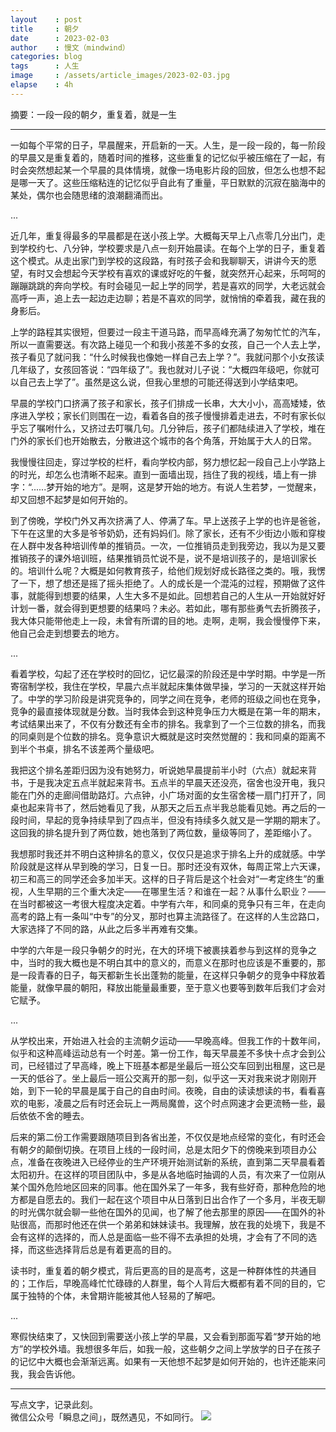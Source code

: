 ```yaml
---
layout    : post
title     : 朝夕
date      : 2023-02-03
author    : 慢文（mindwind）
categories: blog
tags      : 人生
image     : /assets/article_images/2023-02-03.jpg
elapse    : 4h
---
```


摘要：一段一段的朝夕，重复着，就是一生

---

一如每个平常的日子，早晨醒来，开启新的一天。人生，是一段一段的，每一阶段的早晨又是重复着的，随着时间的推移，这些重复的记忆似乎被压缩在了一起，有时会突然想起某一个早晨的具体情境，就像一场电影片段的回放，但怎么也想不起是哪一天了。这些压缩粘连的记忆似乎自此有了重量，平日默默的沉寂在脑海中的某处，偶尔也会随思绪的浪潮翻涌而出。

...

近几年，重复得最多的早晨都是在送小孩上学。大概每天早上八点零几分出门，走到学校约七、八分钟，学校要求是八点一刻开始晨读。在每个上学的日子，重复着这个模式。从走出家门到学校的这段路，有时孩子会和我聊聊天，讲讲今天的愿望，有时又会想起今天学校有喜欢的课或好吃的午餐，就突然开心起来，乐呵呵的蹦蹦跳跳的奔向学校。有时会碰见一起上学的同学，若是喜欢的同学，大老远就会高呼一声，追上去一起边走边聊；若是不喜欢的同学，就悄悄的牵着我，藏在我的身影后。

上学的路程其实很短，但要过一段主干道马路，而早高峰充满了匆匆忙忙的汽车，所以一直需要送。有次路上碰见一个和我小孩差不多的女孩，自己一个人去上学，孩子看见了就问我：“什么时候我也像她一样自己去上学？”。我就问那个小女孩读几年级了，女孩回答说：“四年级了”。我也就对儿子说：“大概四年级吧，你就可以自己去上学了”。虽然是这么说，但我心里想的可能还得送到小学结束吧。

早晨的学校门口挤满了孩子和家长，孩子们排成一长串，大大小小，高高矮矮，依序进入学校；家长们则围在一边，看着各自的孩子慢慢排着走进去，不时有家长似乎忘了嘱咐什么，又挤过去叮嘱几句。几分钟后，孩子们都陆续进入了学校，堆在门外的家长们也开始散去，分散进这个城市的各个角落，开始属于大人的日常。

我慢慢往回走，穿过学校的栏杆，看向学校内部，努力想忆起一段自己上小学路上的时光，却怎么也清晰不起来。直到一面墙出现，挡住了我的视线，墙上有一排字：“......梦开始的地方”。是啊，这是梦开始的地方。有说人生若梦，一觉醒来，却又回想不起梦是如何开始的。

到了傍晚，学校门外又再次挤满了人、停满了车。早上送孩子上学的也许是爸爸，下午在这里的大多是爷爷奶奶，还有妈妈们。除了家长，还有不少街边小贩和穿梭在人群中发各种培训传单的推销员。一次，一位推销员走到我旁边，我以为是又要推销孩子的课外培训班，结果推销员忙说不是，说不是培训孩子的，是培训家长的。培训什么呢？大概是如何教育孩子，给他们规划好成长路径之类的。哦，我愣了一下，想了想还是摇了摇头拒绝了。人的成长是一个混沌的过程，预期做了这件事，就能得到想要的结果，人生大多不是如此。回想若自己的人生从一开始就好好计划一番，就会得到更想要的结果吗？未必。若如此，哪有那些勇气去折腾孩子，我大体只能带他走上一段，未曾有所谓的目的地。走啊，走啊，我会慢慢停下来，他自己会走到想要去的地方。

...

看着学校，勾起了还在学校时的回忆，记忆最深的阶段还是中学时期。中学是一所寄宿制学校，我住在学校，早晨六点半就起床集体做早操，学习的一天就这样开始了。中学的学习阶段是讲究竞争的，同学之间在竞争，老师的班级之间也在竞争，竞争的最直接体现就是分数。当时我体会到这种竞争压力大概是在第一年的期末，考试结果出来了，不仅有分数还有全市的排名。我拿到了一个三位数的排名，而我的同桌则是个位数的排名。竞争意识大概就是这时突然觉醒的：我和同桌的距离不到半个书桌，排名不该差两个量级吧。

我把这个排名差距归因为没有她努力，听说她早晨提前半小时（六点）就起来背书，于是我决定五点半就起来背书。五点半的早晨天还没亮，宿舍也没开电，我只能在门外的走廊间借助路灯。六点钟，小广场对面的女生宿舍楼一扇门打开了，同桌也起来背书了，然后她看见了我，从那天之后五点半我总能看见她。再之后的一段时间，早起的竞争持续早到了四点半，但没有持续多久就又是一学期的期末了。这回我的排名提升到了两位数，她也落到了两位数，量级等同了，差距缩小了。

我想那时我还并不明白这种排名的意义，仅仅只是追求于排名上升的成就感。中学阶段就是这样从早到晚的学习，日复一日。那时还没有双休，每周正常上六天课，初三和高三的同学还会多加半天。这样的日子背后是这个社会对“一考定终生”的重视，人生早期的三个重大决定——在哪里生活？和谁在一起？从事什么职业？——在当时都被这一考很大程度决定着。中学有六年，和同桌的竞争只有三年，在走向高考的路上有一条叫“中专”的分叉，那时也算主流路径了。在这样的人生岔路口，大家选择了不同的路，从此之后多半再难有交集。

中学的六年是一段只争朝夕的时光，在大的环境下被裹挟着参与到这样的竞争之中，当时的我大概也是不明白其中的意义的，而意义在那时也应该是不重要的，那是一段青春的日子，每天都新生长出蓬勃的能量，在这样只争朝夕的竞争中释放着能量，就像早晨的朝阳，释放出能量最重要，至于意义也要等到数年后我们才会对它赋予。

...

从学校出来，开始进入社会的主流朝夕运动——早晚高峰。但我工作的十数年间，似乎和这种高峰运动总有一个时差。第一份工作，每天早晨差不多快十点才会到公司，已经错过了早高峰，晚上下班基本都是坐最后一班公交车回到出租屋，这已是一天的低谷了。坐上最后一班公交离开的那一刻，似乎这一天对我来说才刚刚开始，到下一轮的早晨是属于自己的自由时间。夜晚，自由的读读想读的书，看看喜欢的电影，凌晨之后有时还会玩上一两局魔兽，这个时点网速才会更流畅一些，最后依依不舍的睡去。

后来的第二份工作需要跟随项目到各省出差，不仅仅是地点经常的变化，有时还会有朝夕的颠倒切换。在项目上线的一段时间，总是太阳夕下的傍晚来到项目办公点，准备在夜晚进入已经停业的生产环境开始测试新的系统，直到第二天早晨看着太阳初升。在这样的项目团队中，多是从各地临时抽调的人员，有次来了一位刚从某个国外危险地区回来的同事。他在国外呆了一年多，我有些好奇，那种危险的地方都是自愿去的。我们一起在这个项目中从日落到日出合作了一个多月，半夜无聊的时光偶尔就会聊一些他在国外的见闻，也了解了他去那里的原因——在国外的补贴很高，而那时他还在供一个弟弟和妹妹读书。我理解，放在我的处境下，我是不会有这样的选择的，而人总是面临一些不得不去承担的处境，才会有了不同的选择，而这些选择背后总是有着更高的目的。

读书时，重复着的朝夕模式，背后更高的目的是高考，这是一种群体性的共通目的；工作后，早晚高峰忙忙碌碌的人群里，每个人背后大概都有着不同的目的，它属于独特的个体，未曾期许能被其他人轻易的了解吧。

...

寒假快结束了，又快回到需要送小孩上学的早晨，又会看到那面写着“梦开始的地方”的学校外墙。我想很多年后，如我一般，这些朝夕之间上学放学的日子在孩子的记忆中大概也会渐渐远离。如果有一天他想不起梦是如何开始的，也许还能来问我，我会告诉他。


---
写点文字，记录此刻。  
微信公众号「瞬息之间」，既然遇见，不如同行。
![](/assets/images/qrcode_wechat_avatar.jpg)
